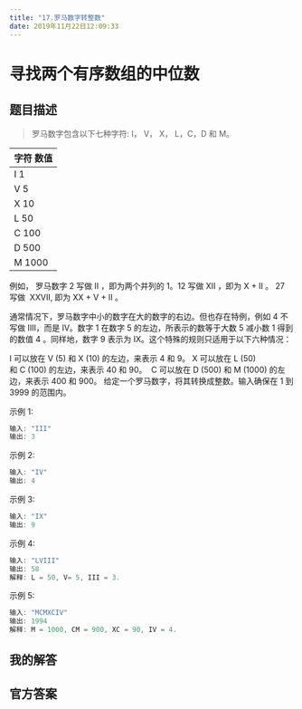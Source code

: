 ```yaml
---
title: "17.罗马数字转整数"
date: 2019年11月22日12:09:33
---
```

# 寻找两个有序数组的中位数
## 题目描述
> 罗马数字包含以下七种字符: I， V， X， L，C，D 和 M。

| 字符          数值     |
|--------------------|
| I             1    |
| V             5    |
| X             10   |
| L             50   |
| C             100  |
| D             500  |
| M             1000 |

例如， 罗马数字 2 写做 II ，即为两个并列的 1。12 写做 XII ，即为 X + II 。 27 写做  XXVII, 即为 XX + V + II 。

通常情况下，罗马数字中小的数字在大的数字的右边。但也存在特例，例如 4 不写做 IIII，而是 IV。数字 1 在数字 5 的左边，所表示的数等于大数 5 减小数 1 得到的数值 4 。同样地，数字 9 表示为 IX。这个特殊的规则只适用于以下六种情况：

I 可以放在 V (5) 和 X (10) 的左边，来表示 4 和 9。
X 可以放在 L (50) 和 C (100) 的左边，来表示 40 和 90。 
C 可以放在 D (500) 和 M (1000) 的左边，来表示 400 和 900。
给定一个罗马数字，将其转换成整数。输入确保在 1 到 3999 的范围内。

示例 1:
```java
输入: "III"
输出: 3
```
示例 2:
```java
输入: "IV"
输出: 4
```
示例 3:
```java
输入: "IX"
输出: 9
```
示例 4:
```java
输入: "LVIII"
输出: 58
解释: L = 50, V= 5, III = 3.
```
示例 5:
```java
输入: "MCMXCIV"
输出: 1994
解释: M = 1000, CM = 900, XC = 90, IV = 4.
```
## 我的解答
## 官方答案